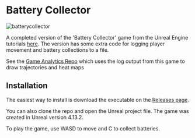 # Battery Collector
![batterycollector](https://user-images.githubusercontent.com/9254173/28643357-792569b8-724d-11e7-8f85-890d50aef84a.png)

A completed version of the 'Battery Collector' game from the Unreal Engine tutorials 
[here](https://docs.unrealengine.com/latest/INT/Videos/PLZlv_N0_O1gYup-gvJtMsgJqnEB_dGiM4/mSRov77hNR4/index.html).
The version has some extra code for logging player movement and battery collections to a file.

See the [Game Analytics Repo](https://github.com/NevilleKing/Game-Engine-Analytics) 
which uses the log output from this game to draw trajectories and heat maps

## Installation
The easiest way to install is download the executable on the [Releases page](https://github.com/NevilleKing/Battery-Collector/releases/latest).

You can also clone the repo and open the Unreal project file. The game was created in Unreal version 4.13.2.

To play the game, use WASD to move and C to collect batteries.
